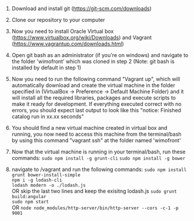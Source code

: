 1. Download and install git (https://git-scm.com/downloads)

2. Clone our repository to your computer

3. Now you need to install Oracle Virtual box (https://www.virtualbox.org/wiki/Downloads) and Vagrant (https://www.vagrantup.com/downloads.html)

4. Open git bash as an administrator (if you're on windows) and navigate to the folder 'wimofront' which was cloned in step 2 (Note: git bash is installed by default in step 1)

5. Now you need to run the following command "Vagrant up", which will automatically download and create the virtual machine in the folder specified in (VirtualBox -> Preference -> Default Machine Folder) and it will install all the required libraries, packages and execute scripts to make it ready for development. If everything executed correct with no errors, you should expect last output to look like this "notice: Finished catalog run in xx.xx seconds" 

6. You should find a new virtual machine created in virtual box and running, you now need to access this machine from the terminal/bash by using this command "vagrant ssh" at the folder named 'wimofront'

7. Now that the virtual machine is running in your terminal/bash, run these commands:
   `sudo npm install -g grunt-cli`
   `sudo npm install -g bower`

8. navigate to /vagrant and run the following commands:
	`sudo npm install`  
	`grunt bower-install-simple`  
	`npm i -g lodash-cli`  
	`lodash modern -o ./lodash.js`  
	OR skip the last two lines and keep the exisitng lodash.js
	`sudo grunt build:angular`  
	`sudo npm start`  
	OR `node node_modules/http-server/bin/http-server --cors -c-1 -p 9001`
	
	
	
